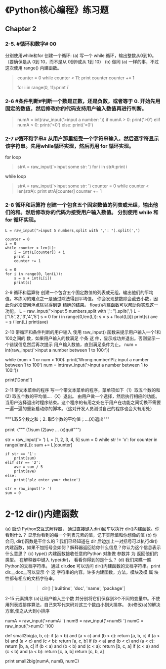 《Python核心编程》练习题
=========================
## Chapter 2
### 2-5. #循环和数字# 00
分别使用while和for 创建一个循环: 
(a) 写一个 while 循环，输出整数从0到10。（要确保是从 0到 10，而不是从 0到9或从 1到 10） 
(b) 做同 (a) 一样的事，不过这次使用 range() 内建函数。

>counter = 0
>while counter < 11:
>	print counter
>	counter += 1
>
>for i in range(0, 11):print i`

### 2-6 #条件判断#判断一个数是正数，还是负数，或者等于 0. 开始先用固定的数值，然后修改你的代码支持用户输入数值再进行判断。

>numA = int(raw_input('>input a number: '))
>if numA > 0:
>	print('>0')
>elif numA < 0:
>	print('<0')
>else:
>	print('=0')

### 2-7 #循环和字串# 从用户那里接受一个字符串输入，然后逐字符显示该字符串。先用while循环实现，然后再用 for 循环实现。
for loop
>strA = raw_input('>input some str: ')
>for i in strA:print i
>
while loop
>strA = raw_input('>input some str: ')
>counter = 0
>while counter < len(strA):
>	print strA[counter]
>	counter += 1

### 2-8 循环和运算符 创建一个包含五个固定数值的列表或元组，输出他们的和。然后修改你的代码为接受用户输入数值。 分别使用 while 和 for 循环实现。
	L = raw_input(">input 5 numbers,split with ',': ").split(',')

	counter = 0
	i = 0
	while counter < len(L):
		i = int(L[counter]) + i
		print i
		counter += 1

	s = 0
	for i in range(0, len(L)):
		s = s + int(L[i])
		print(s)

2-9 循环和运算符 创建一个包含五个固定数值的列表或元组，输出他们的平均值。本练习的难点之一是通过除法得到平均值。 你会发现整数除会截去小数，因此你必须使用浮点除以得到更
精确的结果。 float()内建函数可以帮助你实现这一功能。 
L = raw_input(">input 5 numbers,split with ',': ").split(',')
L = ['1.5','2','3','4','5']
s = 0
for i in range(0,len(L)):
	s = s + float(L[i])
	print(s)
ave = s / len(L)
print(ave)

2-10 带循环和条件判断的用户输入 使用	raw_input()	函数来提示用户输入一个1和100之间的
数，如果用户输入的数满足 个条 这 件，显示成功并退出。否则显示一个错误信息然后再次提示
用户输入数值，直到满足条件为止。
num = int(raw_input('>input a number between 1 to 100:'))

while (num < 1 or num > 100):
	print('Wrong number!Plz input a number between 1 to 100')
	num = int(raw_input('>input a number between 1 to 100:'))

print('Done!')

2-11 带文本菜单的程序 写一个带文本菜单的程序，菜单项如下（1）取五个数的和 (2) 取五个数的平均值....（X）退出。
由用户做一个选择，然后执行相应的功能。当用户选择退出时程序结束。这个程序的有用之处在于用户在功能之间切换不需要一遍一遍的重新启动你的脚本。（这对开发人员测试自己的程序也会大有用处）

"""1.取5个数之和；2. 取5个数的平均值；...(X)退出"""		

print（"""
	(1)sum
	(2)ave
	...
	(x)quit""")

str = raw_input('> ')
L = [1, 2, 3, 4, 5]
sum = 0
while str != 'x':
	for counter in range(len(L)):
		sum += L[counter]
	
	if str == '1':
		print(sum)		
	elif str == '2':
		ave = sum / 5
		print(ave)		
	else:	
		print('plz enter your choice')
		
	str = raw_input('> ')
	sum = 0	

# 2-12 dir()内建函数  
(a) 启动 Python交互式解释器， 通过直接键入dir()回车以执行 dir()内建函数。你看到什么？ 显示你看到的每一个列表元素的值，记下实际值和你想像的值 
(b) 你会问, dir()函数是干什么的？我们已经知道在 dir 后边加上一对括号可以执行dir()内建函数，如果不加括号会如何？解释器返回给你什么信息？你认为这个信息表示什么意思？ 
(c) type() 内建函数接收任意的Python 对象做 参数并 为 返回他们的类型。 在解释器中键入 type(dir)， 看看你得到的是什么？ 
(d) 我们来瞧一瞧 Python的文档字符串。 通过 dir.__doc__ 可以访问 dir()内建函数的文档字符串。print dir.__doc__可以显示 个 这 字符串的内容。许多内建函数，方法，模块及模 属 块 性都有相应的文档字符串。 
>>> dir()
['__builtins__', '__doc__', '__name__', '__package__']

2-15 元素排序 
(a)让用户输入三个数 并分别将它们保存到3个不同的变量中。不使用列表或排序算法，自己来写代来码对这三个数由小到大排序。
(b)修改(a)的解决方案,使之从大到小排序

numA = raw_input('>numA: ')
numB = raw_input('>numB: ')
numC = raw_input('>numC: ')00

def small2big(a, b, c):
	if (a < b) and (a < c) and (b < c):
		return [a, b, c]
	if (a < b) and (a < c) and (c < b):
		return [a, c, b]
	if (b < a) and (b < c) and (a < c):
		return [b, a, c]
	if (b < a) and (b < b) and (c < a):
		return [b, c, a]
	if (c < a) and (c < b) and (a < b):
		return [c, a, b]
	return [c, b, a]

print small2big(numA, numB, numC)